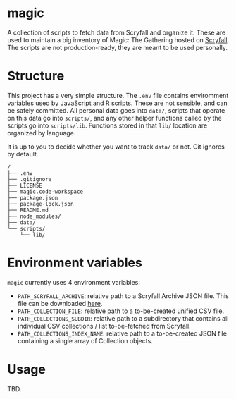 # magic

A collection of scripts to fetch data from Scryfall and organize it. These are used to maintain a big inventory of Magic: The Gathering hosted on [Scryfall](https://scryfall.com/). The scripts are not production-ready, they are meant to be used personally.

# Structure

This project has a very simple structure. The `.env` file contains enviromment variables used by JavaScript and R scripts. These are not sensible, and can be safely committed. All personal data goes into `data/`, scripts that operate on this data go into `scripts/`, and any other helper functions called by the scripts go into `scripts/lib`. Functions stored in that `lib/` location are organized by language.

It is up to you to decide whether you want to track `data/` or not. Git ignores by default.

```
/
├── .env
├── .gitignore
├── LICENSE
├── magic.code-workspace
├── package.json
├── package-lock.json
├── README.md
├── node_modules/
├── data/
└── scripts/
    └── lib/
```

# Environment variables

`magic` currently uses 4 environment variables:

- `PATH_SCRYFALL_ARCHIVE`: relative path to a Scryfall Archive JSON file. This file can be downloaded [here](https://scryfall.com/settings/archive).
- `PATH_COLLECTION_FILE`: relative path to a to-be-created unified CSV file.
- `PATH_COLLECTIONS_SUBDIR`: relative path to a subdirectory that contains all individual CSV collections / list to-be-fetched from Scryfall.
- `PATH_COLLECTIONS_INDEX_NAME`: relative path to a to-be-created JSON file containing a single array of Collection objects.

# Usage

TBD.
